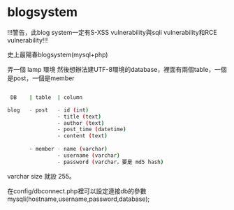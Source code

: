 # blogsystem

!!!警告，此blog system一定有S-XSS vulnerability與sqli vulnerability和RCE vulnerability!!!

史上最陽春blogsystem(mysql+php)

弄一個 lamp 環境
然後想辦法建UTF-8環境的database，裡面有兩個table，一個是post，一個是member
```bash

 DB    | table  | column

blog   - post   - id (int)
                - title (text)
                - author (text)
                - post_time (datetime)
                - content (text)
   
       - member - name (varchar)
                - username (varchar)
                - password (varchar，要是 md5 hash)
```          
varchar size 就設 255。


在config/dbconnect.php裡可以設定連接db的參數 mysqli(hostname,username,password,database);
